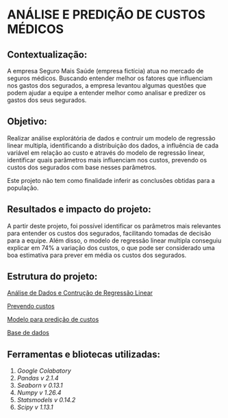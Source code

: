 # ANÁLISE E PREDIÇÃO DE CUSTOS MÉDICOS

## Contextualização:
A empresa Seguro Mais Saúde (empresa fictícia) atua no mercado de seguros médicos. Buscando entender melhor os fatores que influenciam nos gastos dos segurados, a empresa levantou algumas questões que podem ajudar a equipe a entender melhor como analisar e predizer os gastos dos seus segurados.

## Objetivo:
Realizar análise explorátória de dados e contruir um modelo de regressão linear multipla, identificando a distribuição dos dados, a influência de cada variável em relação ao custo e através do modelo de regressão linear, identificar quais parâmetros mais influenciam nos custos, prevendo os custos dos segurados com base nesses parâmetros.

Este projeto não tem como finalidade inferir as conclusões obtidas para a população.

## Resultados e impacto do projeto:
A partir deste projeto, foi possível identificar os parâmetros mais relevantes para entender os custos dos segurados, facilitando tomadas de decisão para a equipe. Além disso, o modelo de regressão linear multipla conseguiu explicar em 74% a variação dos custos, o que pode ser considerado uma boa estimativa para prever em média os custos dos segurados.

## Estrutura do projeto:
[Análise de Dados e Contrução de Regressão Linear](https://github.com/olegariofelipe/regressao_linear_custos_medicos/blob/main/An%C3%A1lise_de_Dados_e_Regress%C3%A3o_Linear_Custos_Medicos.ipynb)

[Prevendo custos]()

[Modelo para predição de custos](https://github.com/olegariofelipe/regressao_linear_custos_medicos/blob/main/previsao_custos_medicos.skl)

[Base de dados](https://github.com/olegariofelipe/regressao_linear_custos_medicos/blob/main/medical_insurance.csv)

## Ferramentas e bliotecas utilizadas:

1. _Google Colabatory_
2. _Pandas v 2.1.4_
3. _Seaborn v 0.13.1_
4. _Numpy v 1.26.4_
5. _Statsmodels v 0.14.2_
6. _Scipy v 1.13.1_
